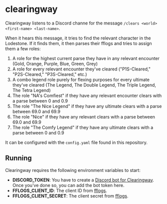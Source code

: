 # clearingway

Clearingway listens to a Discord channe for the message `/clears <world> <first-name> <last-name>`.

When it hears this message, it tries to find the relevant character in the Lodestone. If it finds them, it then parses their
fflogs and tries to assign them a few roles:

1. A role for the highest current parse they have in any relevant encounter (Gold, Orange, Purple, Blue, Green, Grey)
2. A role for every relevant encounter they've cleared ("P1S-Cleared," "P2S-Cleared," "P3S-Cleared," etc.)
3. A combo legend role purely for flexing purposes for every ultimate they've cleared (The Legend, The Double Legend, The Triple Legend, The Tetra Legend)
4. The role "NA's Comfiest" if they have any relevant encounter clears with a parse between 0 and 0.9
5. The role "The Nice Legend" if they have any ultimate clears with a parse between 69.0 and 69.9
6. The role "Nice" if they have any relevant clears with a parse between 69.0 and 69.9
7. The role "The Comfy Legend" if they have any ultimate clears with a parse between 0 and 0.9

It can be configured with the `config.yaml` file found in this repository.

## Running

Clearingway requires the following environment variables to start:

* **DISCORD_TOKEN**: You have to create a [Discord bot for Clearingway](https://discord.com/developers/applications). Once you've done so, you can add the bot token here.
* **FFLOGS_CLIENT_ID**: The client ID from [fflogs](https://www.fflogs.com/api/clients/).
* **FFLOGS_CLIENT_SECRET**: The client secret from [fflogs](https://www.fflogs.com/api/clients/).

